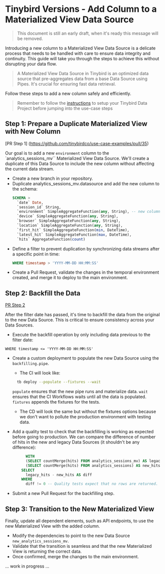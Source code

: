 # Tinybird Versions - Add Column to a Materialized View Data Source

> This document is still an early draft, when it's ready this message will be removed.

Introducing a new column to a Materialized View Data Source is a delicate process that needs to be handled with care to ensure data integrity and continuity. This guide will take you through the steps to achieve this without disrupting your data flow.

> A Materialized View Data Source in Tinybird is an optimized data source that pre-aggregates data from a base Data Source using Pipes. It's crucial for ensuring fast data retrieval.

Follow these steps to add a new column safely and efficiently.

> Remember to follow the [instructions](../README.md) to setup your Tinybird Data Project before jumping into the use-case steps

## Step 1: Prepare a Duplicate Materialized View with New Column

[PR Step 1] (https://github.com/tinybirdco/use-case-examples/pull/35)

Our goal is to add a new `environment` column to the `analytics_sessions_mv`` Materialized View Data Source. We'll create a duplicate of this Data Source to include the new column without affecting the current data stream.

- Create a new branch in your repository.
- Duplicate analytics_sessions_mv.datasource and add the new column to the schema:
    ```sql
    SCHEMA >
      `date` Date,
      `session_id` String,
      `environment` SimpleAggregateFunction(any, String), -- new column
      `device` SimpleAggregateFunction(any, String),
      `browser` SimpleAggregateFunction(any, String),
      `location` SimpleAggregateFunction(any, String),
      `first_hit` SimpleAggregateFunction(min, DateTime),
      `latest_hit` SimpleAggregateFunction(max, DateTime),
      `hits` AggregateFunction(count)
    ```
- Define a filter to prevent duplication by synchronizing data streams after a specific point in time:
  ```sql
  WHERE timestamp > 'YYYY-MM-DD HH:MM:SS'
  ```
- Create a Pull Request, validate the changes in the temporal environment created, and merge it to deploy to the main environment.

## Step 2: Backfill the Data

[PR Step 2](https://github.com/tinybirdco/use-case-examples/pull/37)

After the filter date has passed, it's time to backfill the data from the original to the new Data Source. This is critical to ensure consistency across your Data Sources.

- Execute the backfill operation by only including data previous to the filter date:
```
WHERE timestamp <= 'YYYY-MM-DD HH:MM:SS'
```
- Create a custom deployment to populate the new Data Source using the `backfilling.pipe`.
  - The CI will look like:
  ```sh
    tb deploy --populate --fixtures --wait
  ```
  `populate` ensures that the new pipe runs and materialize data.
  `wait` ensures that the CI Workflows waits until all the data is populated.
  `fixtures` appends the fixtures for the tests.

  - The CD will look the same but without the fixtures options because we don't want to pollute the production environment with testing data.

- Add a quality test to check that the backfilling is working as expected before going to production. We can compare the difference of number of hits in the new and legacy Data Sources (it shouldn't be any difference):

  ```sql
        WITH
        (SELECT countMerge(hits) FROM analytics_sessions_mv) AS legacy_hits,
        (SELECT countMerge(hits) FROM analytics_sessions) AS new_hits
      SELECT
        legacy_hits - new_hits AS diff
      WHERE
        diff != 0 -- Quality tests expect that no rows are returned.
  ```
- Submit a new Pull Request for the backfilling step.

## Step 3: Transition to the New Materialized View

Finally, update all dependent elements, such as API endpoints, to use the new Materialized View with the added column.

- Modify the dependencies to point to the new Data Source `new_analytics_sessions_mv`.
- Validate that the transition is seamless and that the new Materialized View is returning the correct data. 
- Once confirmed, merge the changes to the main environment.

... work in progress ...